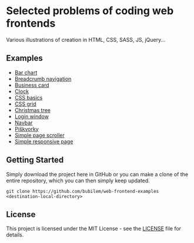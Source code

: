# Selected problems of coding web frontends

Various illustrations of creation in HTML, CSS, SASS, JS, jQuery...

## Examples

- [Bar chart](bar-chart)
- [Breadcrumb navigation](breadcrumb)
- [Business card](business-card)
- [Clock](clock)
- [CSS basics](css-basics)
- [CSS grid](css-grid)
- [Christmas tree](christmas-tree)
- [Login window](login-window)
- [Navbar](navbar)
- [Piškvorky](piskvorky)
- [Simple page scroller](simple-page-scroller)
- [Simple responsive page](simple-responsive-page)

## Getting Started

Simply download the project here in GitHub or you can make a clone of the entire repository, which you can then simply keep updated.

```
git clone https://github.com/bubilem/web-frontend-examples <destination-local-directory>
```

## License

This project is licensed under the MIT License - see the [LICENSE](LICENSE) file for details.
